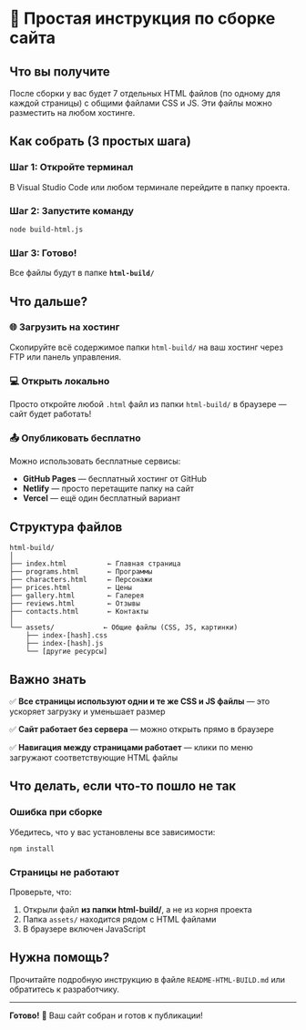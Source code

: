 # 🎯 Простая инструкция по сборке сайта

## Что вы получите

После сборки у вас будет 7 отдельных HTML файлов (по одному для каждой страницы) с общими файлами CSS и JS. Эти файлы можно разместить на любом хостинге.

## Как собрать (3 простых шага)

### Шаг 1: Откройте терминал

В Visual Studio Code или любом терминале перейдите в папку проекта.

### Шаг 2: Запустите команду

```bash
node build-html.js
```

### Шаг 3: Готово!

Все файлы будут в папке **`html-build/`**

## Что дальше?

### 🌐 Загрузить на хостинг

Скопируйте всё содержимое папки `html-build/` на ваш хостинг через FTP или панель управления.

### 💻 Открыть локально

Просто откройте любой `.html` файл из папки `html-build/` в браузере — сайт будет работать!

### 📤 Опубликовать бесплатно

Можно использовать бесплатные сервисы:
- **GitHub Pages** — бесплатный хостинг от GitHub
- **Netlify** — просто перетащите папку на сайт
- **Vercel** — ещё один бесплатный вариант

## Структура файлов

```
html-build/
│
├── index.html          ← Главная страница
├── programs.html       ← Программы
├── characters.html     ← Персонажи
├── prices.html         ← Цены
├── gallery.html        ← Галерея
├── reviews.html        ← Отзывы
├── contacts.html       ← Контакты
│
└── assets/            ← Общие файлы (CSS, JS, картинки)
    ├── index-[hash].css
    ├── index-[hash].js
    └── [другие ресурсы]
```

## Важно знать

✅ **Все страницы используют одни и те же CSS и JS файлы** — это ускоряет загрузку и уменьшает размер

✅ **Сайт работает без сервера** — можно открыть прямо в браузере

✅ **Навигация между страницами работает** — клики по меню загружают соответствующие HTML файлы

## Что делать, если что-то пошло не так

### Ошибка при сборке

Убедитесь, что у вас установлены все зависимости:
```bash
npm install
```

### Страницы не работают

Проверьте, что:
1. Открыли файл **из папки html-build/**, а не из корня проекта
2. Папка `assets/` находится рядом с HTML файлами
3. В браузере включен JavaScript

## Нужна помощь?

Прочитайте подробную инструкцию в файле `README-HTML-BUILD.md` или обратитесь к разработчику.

---

**Готово!** 🚀 Ваш сайт собран и готов к публикации!
